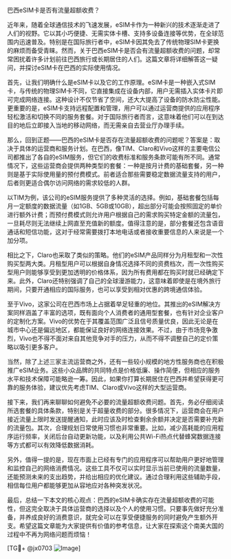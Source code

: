 巴西eSIM卡是否有流量超额收费？

近年来，随着全球通信技术的飞速发展，eSIM卡作为一种新兴的技术逐渐走进了人们的视野。它以其小巧便捷、无需实体卡槽、支持多设备连接等优势，在全球范围内迅速普及。特别是在国际旅行者中，eSIM卡因其免去了传统物理SIM卡更换的麻烦而备受青睐。然而，关于巴西eSIM卡是否会有流量超额收费的问题，却常常困扰着许多计划前往巴西旅行或长期居住的人们。这篇文章将详细解答这一疑问，并探讨eSIM卡在巴西的实际使用情况。

首先，让我们明确什么是eSIM卡以及它的工作原理。eSIM卡是一种嵌入式SIM卡，与传统的物理SIM卡不同，它直接集成在设备内部，用户无需插入实体卡片即可完成网络连接。这种设计不仅节省了空间，还大大提高了设备的防水防尘性能。更重要的是，eSIM卡支持远程配置和管理，用户可以通过运营商提供的应用程序轻松激活和切换不同的服务套餐。对于国际旅行者而言，这意味着他们可以在到达目的地后立即接入当地的移动网络，而无需亲自去营业厅办理手续。

那么，回到正题——巴西的eSIM卡是否存在流量超额收费的问题呢？答案是：取决于具体的运营商和服务计划。在巴西，像TIM、Claro和Vivo这样的主要电信公司都推出了各自的eSIM服务，但它们的收费标准和服务条款可能有所不同。通常情况下，这些运营商会提供两种类型的套餐：一种是按月计费的基础套餐，另一种则是基于实际使用量的预付费模式。前者适合那些需要稳定数据流量支持的用户，后者则更适合偶尔访问网络的需求较低的人群。

以TIM为例，该公司的eSIM服务提供了多种灵活的选择。例如，基础套餐包括每月一定额度的数据流量（如1GB、5GB或10GB），超出部分可能会按照固定的单价进行额外计费；而预付费模式则允许用户根据自己的需求购买特定金额的流量包，一旦耗尽则无法继续上网直至充值新的额度。值得注意的是，部分套餐还包含语音通话和短信功能，这对于经常需要拨打本地电话或者接收重要信息的人来说是一个加分项。

相比之下，Claro也采取了类似的策略。他们的eSIM产品同样分为月租型和一次性购买型两大类。月租型用户可以根据自身情况选择不同的资费档次，而一次性购买型用户则能够享受到更加透明的价格体系，因为所有费用都在购买时就已经确定下来。此外，Claro还特别强调了自己的全球漫游能力，这意味着即使是在境外旅行期间，只要开通相应的国际服务，也可以享受到相对优惠的跨境通信体验。

至于Vivo，这家公司在巴西市场上占据着举足轻重的地位。其推出的eSIM解决方案同样涵盖了丰富的选项，既有面向个人消费者的通用型套餐，也有针对企业客户的定制化方案。Vivo的优势在于其覆盖范围广泛且信号质量优良，因此无论是在城市中心还是偏远地区，都能保证良好的网络连接效果。不过，由于市场竞争激烈，Vivo也不得不面对来自其他竞争对手的压力，从而不得不调整自己的定价策略以吸引更多客户。

当然，除了上述三家主流运营商之外，还有一些较小规模的地方性服务商也在积极推广eSIM业务。这些小众品牌的共同特点是价格低廉、操作简便，但相应的服务水平和技术保障可能略逊一筹。因此，如果你打算长期居住在巴西并希望获得更可靠的服务体验，建议优先考虑TIM、Claro或Vivo这样的大型运营商。

接下来，我们再来聊聊如何避免不必要的流量超额收费问题。首先，务必仔细阅读所选套餐的具体条款，特别是关于超量收费的部分。很多情况下，运营商会在用户接近流量上限时发送提醒通知，此时应该及时检查剩余余额并决定是否需要补充新的流量包。其次，合理规划日常使用习惯也非常重要。比如，减少高耗能的应用程序运行频率，关闭后台自动更新功能，以及利用公共Wi-Fi热点代替蜂窝数据连接等方式都可以有效降低数据消耗。

另外，值得一提的是，现在市面上已经有专门的应用程序可以帮助用户更好地管理和监控自己的网络消费情况。这些工具不仅可以实时显示当前已使用的流量数量，还能预测未来的支出趋势，并给出相应的优化建议。通过合理利用这些辅助手段，相信每位用户都能够更加从容地应对各种突发状况。

最后，总结一下本文的核心观点：巴西的eSIM卡确实存在流量超额收费的可能性，但这完全取决于具体运营商的选择以及个人的使用习惯。只要事先做好充分准备，并养成良好的消费意识，就完全可以在享受便捷服务的同时避免产生额外开支。希望这篇文章能为大家提供有价值的参考信息，让大家在探索这个南美大国的过程中不再为网络问题而烦恼！

[TG💪+ @jx0703 ![Image](https://github.com/user-attachments/assets/dbca1d08-cadb-493c-b0ec-ad6f7a83f270)]